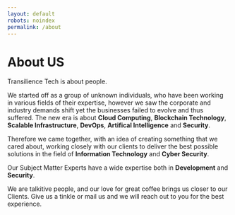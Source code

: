 ```yaml
---
layout: default
robots: noindex
permalink: /about
---
```


# About US

Transilience Tech is about people.

We started off as a group of unknown individuals, who have been working in various fields of their expertise, however we saw the corporate and industry demands shift yet the businesses failed to evolve and thus suffered. The new era is about **Cloud Computing**, **Blockchain Technology**, **Scalable Infrastructure**, **DevOps**, **Artifical Intelligence** and **Security**.

Therefore we came together, with an idea of creating something that we cared about, working closely with our clients to deliver the best possible solutions in the field of **Information Technology** and **Cyber Security**.

Our Subject Matter Experts have a wide expertise both in **Development** and **Security**.

We are talkitive people, and our love for great coffee brings us closer to our Clients. Give us a tinkle or mail us and we will reach out to you for the best experience.